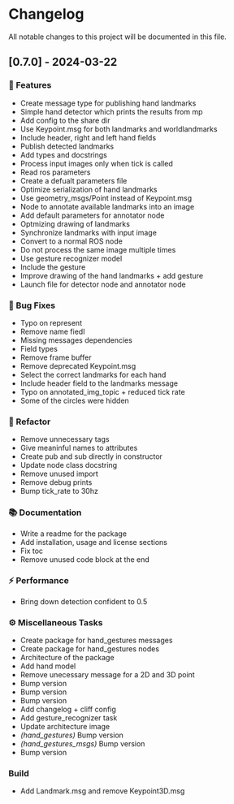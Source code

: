 # Changelog

All notable changes to this project will be documented in this file.

## [0.7.0] - 2024-03-22

### 🚀 Features

- Create message type for publishing hand landmarks
- Simple hand detector which prints the results from mp
- Add config to the share dir
- Use Keypoint.msg for both landmarks and worldlandmarks
- Include header, right and left hand fields
- Publish detected landmarks
- Add types and docstrings
- Process input images only when tick is called
- Read ros parameters
- Create a defualt parameters file
- Optimize serialization of hand landmarks
- Use geometry_msgs/Point instead of Keypoint.msg
- Node to annotate available landmarks into an image
- Add default parameters for annotator node
- Optmizing drawing of landmarks
- Synchronize landmarks with input image
- Convert to a normal ROS node
- Do not process the same image multiple times
- Use gesture recognizer model
- Include the gesture
- Improve drawing of the hand landmarks + add gesture
- Launch file for detector node and annotator node

### 🐛 Bug Fixes

- Typo on represent
- Remove name fiedl
- Missing messages dependencies
- Field types
- Remove frame buffer
- Remove deprecated Keypoint.msg
- Select the correct landmarks for each hand
- Include header field to the landmarks message
- Typo on annotated_img_topic + reduced tick rate
- Some of the circles were hidden

### 🚜 Refactor

- Remove unnecessary tags
- Give meaninful names to attributes
- Create pub and sub directly in constructor
- Update node class docstring
- Remove unused import
- Remove debug prints
- Bump tick_rate to 30hz

### 📚 Documentation

- Write a readme for the package
- Add installation, usage and license sections
- Fix toc
- Remove unused code block at the end

### ⚡ Performance

- Bring down detection confident to 0.5

### ⚙️ Miscellaneous Tasks

- Create package for hand_gestures messages
- Create package for hand_gestures nodes
- Architecture of the package
- Add hand model
- Remove unecessary message for a 2D and 3D point
- Bump version
- Bump version
- Bump version
- Add changelog + cliff config
- Add gesture_recognizer task
- Update architecture image
- *(hand_gestures)* Bump version
- *(hand_gestures_msgs)* Bump version
- Bump version

### Build

- Add Landmark.msg and remove Keypoint3D.msg

<!-- generated by git-cliff -->
